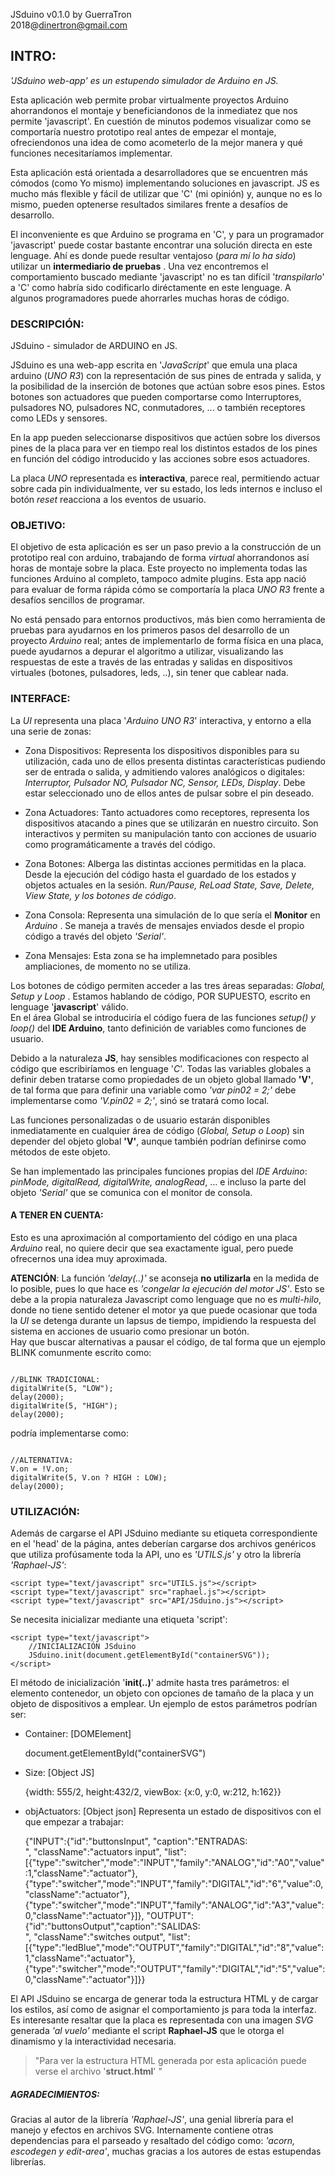 JSduino v0.1.0
by GuerraTron  
2018@<dinertron@gmail.com>

## INTRO: ##

*'JSduino web-app' es un estupendo simulador de Arduino en JS.*

Esta aplicación web permite probar virtualmente proyectos Arduino ahorrandonos el montaje y beneficiandonos de la inmediatez que nos permite 'javascript'. En cuestión de minutos podemos visualizar como se comportaría nuestro prototipo real antes de empezar el montaje, ofreciendonos una idea de como acometerlo de la mejor manera y qué funciones necesitaríamos implementar.

Esta aplicación está orientada a desarrolladores que se encuentren más cómodos (como Yo mismo) implementando soluciones en javascript. JS es mucho más flexible y fácil de utilizar que 'C' (mi opinión) y, aunque no es lo mismo, pueden optenerse resultados similares frente a desafíos de desarrollo.

El inconveniente es que Arduino se programa en 'C', y para un programador 'javascript' puede costar bastante encontrar una solución directa en este lenguage. Ahí es donde puede resultar ventajoso (*para mí lo ha sido*) utilizar un **intermediario de pruebas** . Una vez encontremos el comportamiento buscado mediante 'javascript' no es tan difícil '*transpilarlo*' a 'C' como habría sido codificarlo diréctamente en este lenguage.
A algunos programadores puede ahorrarles muchas horas de código.

### DESCRIPCIÓN: ###

JSduino - simulador de ARDUINO en JS.

JSduino es una web-app escrita en '*JavaScript*' que emula una placa arduino (*UNO R3*) con la representación de sus pines de entrada y salida, y la posibilidad de la inserción de botones que actúan sobre esos pines. Estos botones son actuadores que pueden comportarse como Interruptores, pulsadores NO, pulsadores NC, conmutadores, ... o también receptores como LEDs y sensores.

En la app pueden seleccionarse dispositivos que actúen sobre los diversos pines de la placa para ver en tiempo real los distintos estados de los pines en función del código introducido y las acciones sobre esos actuadores.

La placa *UNO* representada es **interactiva**, parece real, permitiendo actuar sobre cada pin individualmente, ver su estado, los leds internos e incluso el botón *reset* reacciona a los eventos de usuario.

### OBJETIVO: ###

El objetivo de esta aplicación es ser un paso previo a la construcción de un prototipo real con arduino, trabajando de forma *virtual* ahorrandonos así horas de montaje sobre la placa.
Este proyecto no implementa todas las funciones Arduino al completo, tampoco admite plugins. Esta app nació para evaluar de forma rápida cómo se comportaría la placa *UNO R3* frente a desafíos sencillos de programar. 

No está pensado para entornos productivos, más bien como herramienta de pruebas para ayudarnos en los primeros pasos del desarrollo de un proyecto *Arduino* real; antes de implementarlo de forma física en una placa, puede ayudarnos a depurar el algoritmo a utilizar, visualizando las respuestas de este a través de las entradas y salidas en dispositivos virtuales (botones, pulsadores, leds, ..), sin tener que cablear nada.

### INTERFACE: ###

La *UI* representa una placa '*Arduino UNO R3*' interactiva, y entorno a ella una serie de zonas:

  - Zona Dispositivos: Representa los dispositivos disponibles para su utilización, cada uno de ellos presenta distintas características pudiendo ser de entrada o salida, y admitiendo valores analógicos o digitales: *Interruptor, Pulsador NO, Pulsador NC, Sensor, LEDs, Display*. Debe estar seleccionado uno de ellos antes de pulsar sobre el pin deseado.

  - Zona Actuadores: Tanto actuadores como receptores, representa los dispositivos atacando a pines que se utilizarán en nuestro circuito. Son interactivos y permiten su manipulación tanto con acciones de usuario como programáticamente a través del código.

  - Zona Botones: Alberga las distintas acciones permitidas en la placa. Desde la ejecución del código hasta el guardado de los estados y objetos actuales en la sesión. *Run/Pause, ReLoad State, Save, Delete, View State, y los botones de código*.

  - Zona Consola: Representa una simulación de lo que sería el **Monitor** en *Arduino* . Se maneja a través de mensajes enviados desde el propio código a través del objeto *'Serial'*.

  - Zona Mensajes: Esta zona se ha implemnetado para posibles ampliaciones, de momento no se utiliza.
  
Los botones de código permiten acceder a las tres áreas separadas: *Global, Setup y Loop* . Estamos hablando de código, POR SUPUESTO, escrito en lenguage '**javascript**' válido.  
En el área Global se introduciría el código fuera de las funciones *setup() y loop()* del **IDE Arduino**, tanto definición de variables como funciones de usuario.

Debido a la naturaleza **JS**, hay sensibles modificaciones con respecto al código que escribiríamos en lenguage '*C*'. Todas las variables globales a definir deben tratarse como propiedades de un objeto global llamado **'V'**, de tal forma que para definir una variable como *'var pin02 = 2;'* debe implementarse como *'V.pin02 = 2;'*, sinó se tratará como local.

Las funciones personalizadas o de usuario estarán disponibles inmediatamente en cualquier área de código (*Global, Setup o Loop*) sin depender del objeto global **'V'**, aunque también podrían definirse como métodos de este objeto.

Se han implementado las principales funciones propias del *IDE Arduino*: *pinMode, digitalRead, digitalWrite, analogRead*, ... e incluso la parte del objeto *'Serial'* que se comunica con el monitor de consola.

#### A TENER EN CUENTA: ####

Esto es una aproximación al comportamiento del código en una placa *Arduino* real, no quiere decir que sea exactamente igual, pero puede ofrecernos una idea muy aproximada.

**ATENCIÓN**: La función *'delay(..)'* se aconseja **no utilizarla** en la medida de lo posible, pues lo que hace es *'congelar la ejecución del motor JS'*. Esto se debe a la propia naturaleza Javascript como lenguage que no es *multi-hilo*, donde no tiene sentido detener el motor ya que puede ocasionar que toda la *UI* se detenga durante un lapsus de tiempo, impidiendo la respuesta del sistema en acciones de usuario como presionar un botón.  
Hay que buscar alternativas a pausar el código, de tal forma que un ejemplo BLINK comunmente escrito como:

<code>
//BLINK TRADICIONAL:  
digitalWrite(5, "LOW");  
delay(2000);  
digitalWrite(5, "HIGH");  
delay(2000);
</code>

podría implementarse como: 

<code>
//ALTERNATIVA:  
V.on = !V.on;  
digitalWrite(5, V.on ? HIGH : LOW);  
delay(2000);
</code>

### UTILIZACIÓN: ###
  Además de cargarse el API JSduino mediante su etiqueta correspondiente en el 'head' de la página, antes deberían cargarse dos archivos genéricos que utiliza profúsamente toda la API, uno es *'UTILS.js'* y otro la librería *'Raphael-JS'*:  

    <script type="text/javascript" src="UTILS.js"></script>
    <script type="text/javascript" src="raphael.js"></script>
    <script type="text/javascript" src="API/JSduino.js"></script>

Se necesita inicializar mediante una etiqueta 'script':  

    <script type="text/javascript">
        //INICIALIZACIÓN JSduino
        JSduino.init(document.getElementById("containerSVG"));
    </script>
    
El método de inicialización '**init(..)**' admite hasta tres parámetros: el elemento contenedor, un objeto con opciones de tamaño de la placa y un objeto de dispositivos a emplear. Un ejemplo de estos parámetros podrían ser:

   - Container: [DOMElement]

        document.getElementById("containerSVG")

   - Size: [Object JS]

        {width: 555/2, height:432/2, viewBox: {x:0, y:0, w:212, h:162}}

   - objActuators: [Object json] Representa un estado de dispositivos con el que empezar a trabajar:

        {"INPUT":{"id":"buttonsInput", "caption":"ENTRADAS:<br />", "className":"actuators input", "list":[{"type":"switcher","mode":"INPUT","family":"ANALOG","id":"A0","value":1,"className":"actuator"}, {"type":"switcher","mode":"INPUT","family":"DIGITAL","id":"6","value":0,"className":"actuator"}, {"type":"switcher","mode":"INPUT","family":"ANALOG","id":"A3","value":0,"className":"actuator"}]}, "OUTPUT":{"id":"buttonsOutput","caption":"SALIDAS:<br />", "className":"switches output", "list":[{"type":"ledBlue","mode":"OUTPUT","family":"DIGITAL","id":"8","value":1,"className":"actuator"}, {"type":"switcher","mode":"OUTPUT","family":"DIGITAL","id":"5","value":0,"className":"actuator"}]}}

El API JSduino se encarga de generar toda la estructura HTML y de cargar los estilos, así como de asignar el comportamiento js para toda la interfaz.  
Es interesante resaltar que la placa es representada con una imagen *SVG* generada *'al vuelo'* mediante el script **Raphael-JS** que le otorga el dinamismo y la interactividad necesaria.

>"Para ver la estructura HTML generada por esta aplicación puede verse el archivo '**struct.html**' "

##### AGRADECIMIENTOS: #####
Gracias al autor de la librería *'Raphael-JS'*, una genial librería para el manejo y efectos en archivos SVG.
Internamente contiene otras dependencias para el parseado y resaltado del código como: *'acorn, escodegen y edit-area'*, muchas gracias a los autores de estas estupendas librerías.